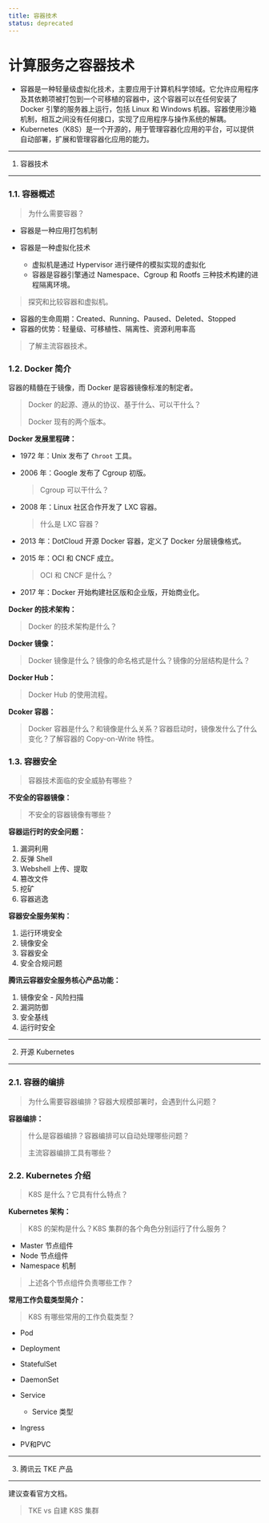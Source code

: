```yaml
---
title: 容器技术
status: deprecated
---
```


计算服务之容器技术
==================

-   容器是一种轻量级虚拟化技术，主要应用于计算机科学领域。它允许应用程序及其依赖项被打包到一个可移植的容器中，这个容器可以在任何安装了 Docker 引擎的服务器上运行，包括 Linux 和 Windows 机器。容器使用沙箱机制，相互之间没有任何接口，实现了应用程序与操作系统的解耦。
-   Kubernetes（K8S）是一个开源的，用于管理容器化应用的平台，可以提供自动部署，扩展和管理容器化应用的能力。

---

1. 容器技术
-----------

### 1.1. 容器概述

> 为什么需要容器？

-   容器是一种应用打包机制
-   容器是一种虚拟化技术

    -   虚拟机是通过 Hypervisor 进行硬件的模拟实现的虚拟化
    -   容器是容器引擎通过 Namespace、Cgroup 和 Rootfs 三种技术构建的进程隔离环境。

> 探究和比较容器和虚拟机。

-   容器的生命周期：Created、Running、Paused、Deleted、Stopped
-   容器的优势：轻量级、可移植性、隔离性、资源利用率高

> 了解主流容器技术。

### 1.2. Docker 简介

容器的精髓在于镜像，而 Docker 是容器镜像标准的制定者。

> Docker 的起源、遵从的协议、基于什么、可以干什么？
>
> Docker 现有的两个版本。

**Docker 发展里程碑：**

-   1972 年：Unix 发布了 `Chroot` 工具。
-   2006 年：Google 发布了 Cgroup 初版。

    > Cgroup 可以干什么？

-   2008 年：Linux 社区合作开发了 LXC 容器。

    > 什么是 LXC 容器？

-   2013 年：DotCloud 开源 Docker 容器，定义了 Docker 分层镜像格式。
-   2015 年：OCI 和 CNCF 成立。

    > OCI 和 CNCF 是什么？

-   2017 年：Docker 开始构建社区版和企业版，开始商业化。

**Docker 的技术架构：**

> Docker 的技术架构是什么？

**Docker 镜像：**

> Docker 镜像是什么？镜像的命名格式是什么？镜像的分层结构是什么？

**Docker Hub：**

> Docker Hub 的使用流程。

**Dcoker 容器：**

> Docker 容器是什么？和镜像是什么关系？容器启动时，镜像发什么了什么变化？了解容器的 Copy-on-Write 特性。

### 1.3. 容器安全

> 容器技术面临的安全威胁有哪些？

**不安全的容器镜像：**

>  不安全的容器镜像有哪些？

**容器运行时的安全问题：**

1.  漏洞利用
1.  反弹 Shell
1.  Webshell 上传、提取
1.  篡改文件
1.  挖矿
1.  容器逃逸

**容器安全服务架构：**

1.  运行环境安全
1.  镜像安全
1.  容器安全
1.  安全合规问题

**腾讯云容器安全服务核心产品功能：**

1.  镜像安全 - 风险扫描
1.  漏洞防御
1.  安全基线
1.  运行时安全

---

2. 开源 Kubernetes
------------------

### 2.1. 容器的编排

> 为什么需要容器编排？容器大规模部署时，会遇到什么问题？

**容器编排：**

> 什么是容器编排？容器编排可以自动处理哪些问题？
>
> 主流容器编排工具有哪些？

### 2.2. Kubernetes 介绍

> K8S 是什么？它具有什么特点？

**Kubernetes 架构：**

> K8S 的架构是什么？K8S 集群的各个角色分别运行了什么服务？

-   Master 节点组件
-   Node 节点组件
-   Namespace 机制

> 上述各个节点组件负责哪些工作？

**常用工作负载类型简介：**

> K8S 有哪些常用的工作负载类型？

-   Pod
-   Deployment
-   StatefulSet
-   DaemonSet
-   Service
    -   Service 类型

-   Ingress
-   PV和PVC

---

3. 腾讯云 TKE 产品
------------------

建议查看官方文档。

> TKE vs 自建 K8S 集群

